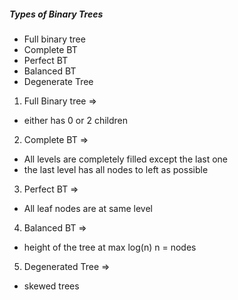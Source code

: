 ##### Types of Binary Trees
* Full binary tree
* Complete BT
* Perfect BT
* Balanced BT
* Degenerate Tree

1. Full Binary tree => 
* either has 0 or 2 children

2. Complete BT => 
* All levels are completely filled except the last one
* the last level has all nodes to left as possible

3. Perfect BT =>
* All leaf nodes are at same level

4. Balanced BT =>
* height of the tree at max log(n) n = nodes

5. Degenerated Tree =>
* skewed trees
